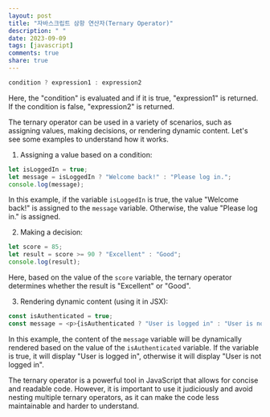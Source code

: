 ```yaml
---
layout: post
title: "자바스크립트 삼항 연산자(Ternary Operator)"
description: " "
date: 2023-09-09
tags: [javascript]
comments: true
share: true
---
```


```javascript
condition ? expression1 : expression2
```

Here, the "condition" is evaluated and if it is true, "expression1" is returned. If the condition is false, "expression2" is returned.

The ternary operator can be used in a variety of scenarios, such as assigning values, making decisions, or rendering dynamic content. Let's see some examples to understand how it works.

1. Assigning a value based on a condition:

```javascript
let isLoggedIn = true;
let message = isLoggedIn ? "Welcome back!" : "Please log in.";
console.log(message);
```

In this example, if the variable `isLoggedIn` is true, the value "Welcome back!" is assigned to the `message` variable. Otherwise, the value "Please log in." is assigned.

2. Making a decision:

```javascript
let score = 85;
let result = score >= 90 ? "Excellent" : "Good";
console.log(result);
```

Here, based on the value of the `score` variable, the ternary operator determines whether the result is "Excellent" or "Good".

3. Rendering dynamic content (using it in JSX):

```javascript
const isAuthenticated = true;
const message = <p>{isAuthenticated ? "User is logged in" : "User is not logged in"}</p>;
```

In this example, the content of the `message` variable will be dynamically rendered based on the value of the `isAuthenticated` variable. If the variable is true, it will display "User is logged in", otherwise it will display "User is not logged in".

The ternary operator is a powerful tool in JavaScript that allows for concise and readable code. However, it is important to use it judiciously and avoid nesting multiple ternary operators, as it can make the code less maintainable and harder to understand.